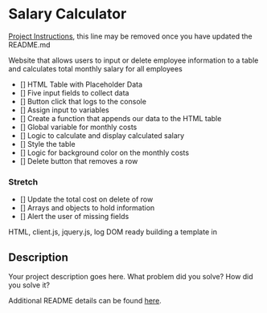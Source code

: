# Salary Calculator

[Project Instructions](./INSTRUCTIONS.md), this line may be removed once you have updated the README.md

Website that allows users to input or delete employee information to a table and calculates total monthly salary for all employees

- [] HTML Table with Placeholder Data
- [] Five input fields to collect data
- [] Button click that logs to the console
- [] Assign input to variables
- [] Create a function that appends our data to the HTML table
- [] Global variable for monthly costs
- [] Logic to calculate and display calculated salary
- [] Style the table
- [] Logic for background color on the monthly costs
- [] Delete button that removes a row

### Stretch
- [] Update the total cost on delete of row
- [] Arrays and objects to hold information
- [] Alert the user of missing fields


HTML, client.js, jquery.js, log DOM ready
building a template in 


## Description

Your project description goes here. What problem did you solve? How did you solve it?

Additional README details can be found [here](https://github.com/PrimeAcademy/readme-template/blob/master/README.md).
